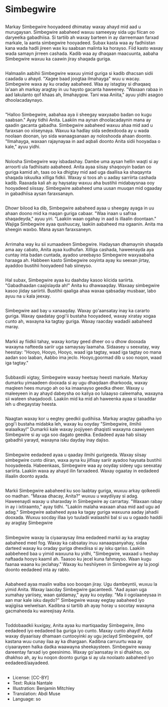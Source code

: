 # Simbegwire

##
Markay Simbegwire hooyadeed dhimatay waxay ahayd mid aad u murugaysan. Simbegwire aabaheed waxuu sameeyay sida ugu fiican oo daryeelka gabadhiisa. Si tartiib ah waxay barteen in ay darreemaan farxad markale, la aanta simbegwire hooyadeed. Subax kasta waa ay fadhiistan kana wada hadli jireen wax ku saabsan malinta ka horayso. Fiid kasto waxay wada samayn jirreen cashada. Kadib waa ay dhaqaan maacuunta, aabaha Simbegwire waxuu ka caawin jiray shaqada guriga.

##
Halmaalin aabihii Simbegwire waxuu yimid guriga si kadib dhacsan sidii caadada u ahayd. "Xagee baad joogtaa ilmahayga" wuu u wacay. Simbegwire waxa ay ku oraday aabaheed. Waa ay istagtay si dhaqaaq la'aan ah markay aragtay in uu haysto gacanta haweeney. "Waxaan rabaa in aad lakulanto qof khaas ah, ilmahaygow. Tani waa Aniita," ayuu yidhi asagoo dhoolacadaynayo.

##
"Halloo Simbegwire, aabahaa aya ii sheegay waxyaabo badan oo kugu saabsan." Ayay tidhii Anita. Laakiin ma aynan dhoolacadaynin mana ay qaadin gacanta gabadha. Simbegwire aabaheed waxuu ahaa mid aad u faraxsan oo xiiseynaya. Waxuu ka hadlay sida sedexdooda ay u wada noolaan doonan, iyo sida wanaagsanaan ay noloshooda ahaan doonto. "Ilmahayga, waxaan rajaynayaa in aad aqbali doonto Anita sidii hooyadaa o kale," ayuu yidhi.

##
Nolosha Simbegwire way isbadashay. Dambe uma aysan hellin waqti si ay arroorti ula fadhiisato aabaheed. Anita ayaa siisay shaqooyin badan oo guriga kamid ah, taas oo ka dhigtay mid aad uga daallisa ka shaqaynta shaqada iskuulka xilliga fidkii. Waxay si toos ah u aaday sarriirta cashada kadib. Raaxada kali ah ay haysatay waxuu aha bustihii midabaysnaa ooy hooyadeed siissay. Simbegwire aabaheed uma uusan muuqan mid ogaaday in gabadhiisa aysan faraxsanayn.

##
Dhowr bilood ka dib, Simbegwire aabaheed ayaa u sheegay ayaga in uu ahaan doono mid ka maqan guriga cabaar. "Waa inaan u safraa shaqadeyda," ayuu yiri. "Laakiin waan ogahay in aad is illaalin doontaan." Wajiga Simbegwire ayaa qushuucay, laakiin aabaheed ma ogaanin. Anita ma sheegin waxbo. Mana aysan faraxsaneyn.

##
Arrimaha way ku sii xumaadeen Simbegwire. Hadaysan dhamaynin shaqada ama aay cabato, Anita ayaa kudhufan. Xilliga cashada, haweenayda aya cuntay inta badan cuntada, ayadoo ureebayso Simbegwire waxyaabaha haraaga ah. Habbeen kasto Simbegwire ooyinta ayay ku seexan jirtay, ayaddoo bustihii hooyadeed hab siineyso.

##
Hal subax, Simbegwire ayaa ku daahday kasoo kiicida sariirta. "Gabadhaadan caajislayda ah!" Anita ku dhawaaqday. Waxaay simbegwire kasoo jiiday sariirtii. Bustihii qaaliga ahaa waxaa qabsaday musbaar, labo ayuu na u kala jeexay.

##
Simbegwire aad bay u xanaaqday. Waxay go'aansatay inay ka cararto guriga. Waxay qaadatay gogi'ii bustaha hooyadeed, waxay xiratay xogaa cunto ah, waxayna ka tagtay guriga. Waxay raacday wadadii aabaheed maray.

##
Markii ay fiidkii tahay, waxay kortay geed dheer oo u dhow dooxada waxayna nafteeda sariir uga samaysay laamaha. Sidaasey u seexatay, way heestay: "Hooyo, Hooyo, Hooyo, waad iga tagtay, waad iga tagtay oo mana aadan soo laaban, Aabbo ima jeclo. Hooyo,goormad dib u soo noqon, waad iga tagtay."

##
Subbaxdii xigtay, Simbegwire waxay heetsay heesti markale. Markay dumarku yimaadeen dooxada si ay ugu dhaqdaan dharkooda, waxay maqleen hees murugo ah oo ka imaanayso geedka dheer. Waxay u maleeyeen in ay ahayd dabeysha oo kaliya oo lulaayso caleemaha, waxayna sii wateen shaqadoodi. Laakiin mid ka mid ah haweenka ayaa si taxaddar leh u dhegaystay heesta.

##
Naagtan waxay kor u eegtey geedkii gudihiisa. Markay aragtay gabadha iyo gogi'i bustaha midabka leh, waxay ku ooyday "Simbegwire, ilmihii walaalkay!" Dumarkii kale waxay joojiyeen dhaqistii waxayna caawiyeen Simbegwire si ay uga soo dagato geedka. Eedadeed ayaa hab siisay gabadhii yarayd, waxayna isku dayday inay dajiso.

##
Simbegwire eedadeed ayaa u qaaday ilmihi gurigeeda. Waxay siisay simbegwire cunto diiran, waxa ayna ku jiifisay sariir ayadoo haysata bustihii hooyadeeda. Habeenkaas, Simbegwire waa ay ooyday sideey ugu seexatay sariirta. Laakiin waxa ay ahayd ilin farxadeed. Waxay ogaatay in eedadeed illaalin doonto ayada.

##
Markii Simbegwire aabaheed ku soo laabtay guriga, wuxuu arkay qolkeedii oo madhan. "Maxaa dhacay, Anita?" wuxuu u waydiiyay si adag. Haweenaydi waxay u sharaxday in Simbegwire ay carrartay. "Waxaan rabay in ay i ixtiraamto," ayay tidhi. "Laakiin malaha waxaan ahaa mid aad ugu ad adag." Simbegwire aabaheed ayaa ka tagay guriga waxuuna aaday jahadii dooxada. Wuxuu socday illaa iyo tuuladii walaashii bal si uu u ogaado haddii ay aragtay Simbegwire

##

Simbegwire waxay la ciyaaraysay ilma eedadeed markii ay ka aragtay aabaheed meel fog. Waxay ka cabsatay inuu xanaaqsanyahay, sidaa darteed waxay ku oraday guriga dhexdiisa si ay isku qariso. Laakiin aabbeheed baa u yimid waxuuna ku yidhi, "Simbegwire, waxaad u heshay naftaada hooyo kaamil ah. Taasoo ku jecel kuna fahmayso. Waan kugu faanaa waana ku jeclahay." Waxay ku heshiiyeen in Simbegwire ay la joogi doonto eedadeed inta ay rabto.

##

Aabaheed ayaa maalin walba soo booqan jiray. Ugu dambeyntii, wuxuu la yimid Anita. Waxay laacday Simbegwire gacanteedi. "Aad ayaan uga xumahay yariisey, waan qaldamay," ayay ku ooyday. "Ma ii ogolaaneysaa in aan mar kale isku daydo?" Simbegwire waxay eegtay aabaheed iyo wajigiisa welwelsan. Kadibna si tartiib ah ayay horay u socotay waxayna gacmaheeda ku wareejisay Anita.

##
Toddobaadkii kuxigay, Anita ayaa ku martiqaaday Simbegwire, ilmo eedadeed iyo eedadeed ba guriga iyo cunto. Maxay cunto ahayd! Anita waxay diyaarisay dhamaan cuntooyinki ay ugu jeclayd Simbegwire, qof kastana wuu cunay ilaa ay ka dhargaan. Kadibna carruurtu waa ay ciyaarayeen halka dadka waawayna sheekaysteen. Simbegwire waxay dareentay farxad iyo geesinimo. Waxay go'aansatay in si dhakhso, oo dhakhso ah, ay ku noqon doonto guriga si ay ula noolaato aabaheed iyo eedadeed/aayadeed.

##
* License: [CC-BY]
* Text: Rukia Nantale
* Illustration: Benjamin Mitchley
* Translation: Abdi Muse
* Language: so
